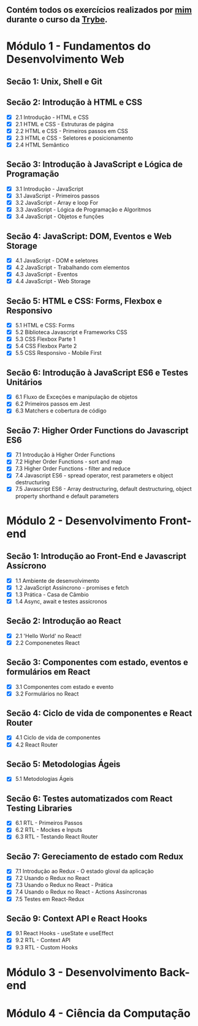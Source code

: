 ## Contém todos os exercícios realizados por [mim](https://www.linkedin.com/in/mariagabrielagalindo/) durante o curso da [Trybe](https://www.betrybe.com/).

# Módulo 1 - Fundamentos do Desenvolvimento Web

## Secão 1: Unix, Shell e Git 

## Secão 2: Introdução à HTML e CSS
- [X] 2.1 Introdução - HTML e CSS
- [x] 2.1 HTML e CSS - Estruturas de página
- [x] 2.2 HTML e CSS - Primeiros passos em CSS
- [x] 2.3 HTML e CSS - Seletores e posicionamento
- [x] 2.4 HTML Semântico

## Secão 3: Introdução à JavaScript e Lógica de Programação
- [x] 3.1 Introdução - JavaScript
- [x] 3.1 JavaScript - Primeiros passos
- [x] 3.2 JavaScript - Array e loop For
- [x] 3.3 JavaScript - Lógica de Programação e Algoritmos
- [x] 3.4 JavaScript - Objetos e funções

## Secão 4: JavaScript: DOM, Eventos e Web Storage
- [x] 4.1 JavaScript - DOM e seletores
- [x] 4.2 JavaScript - Trabalhando com elementos
- [x] 4.3 JavaScript - Eventos
- [x] 4.4 JavaScript - Web Storage

## Secão 5: HTML e CSS: Forms, Flexbox e Responsivo
- [x] 5.1 HTML e CSS: Forms
- [x] 5.2 Biblioteca Javascript e Frameworks CSS
- [x] 5.3 CSS Flexbox Parte 1
- [x] 5.4 CSS Flexbox Parte 2
- [x] 5.5 CSS Responsivo - Mobile First

## Secão 6: Introdução à JavaScript ES6 e Testes Unitários
- [x] 6.1 Fluxo de Exceções e manipulação de objetos
- [x] 6.2 Primeiros passos em Jest
- [x] 6.3 Matchers e cobertura de código

## Secão 7: Higher Order Functions do Javascript ES6
- [x] 7.1 Introdução à Higher Order Functions
- [x] 7.2 Higher Order Functions - sort and map
- [x] 7.3 Higher Order Functions - filter and reduce
- [x] 7.4 Javascript ES6 - spread operator, rest parameters e object destructuring
- [x] 7.5 Javascript ES6 - Array destructuring, default destructuring, object property shorthand e default parameters

# Módulo 2 - Desenvolvimento Front-end

## Secão 1: Introdução ao Front-End e Javascript Assícrono
- [x] 1.1 Ambiente de desenvolvimento
- [x] 1.2 JavaScript Assíncrono - promises e fetch
- [x] 1.3 Prática - Casa de Câmbio
- [x] 1.4 Async, await e testes assícronos 

## Secão 2: Introdução ao React
- [x] 2.1 'Hello World' no React!
- [x] 2.2 Componenetes React

## Secão 3: Componentes com estado, eventos e formulários em React
- [x] 3.1 Componentes com estado e evento
- [x] 3.2 Formulários no React

## Secão 4: Ciclo de vida de componentes e React Router
- [x] 4.1 Ciclo de vida de componentes
- [x] 4.2 React Router

## Secão 5: Metodologias Ágeis
- [x] 5.1 Metodologias Ágeis

## Secão 6: Testes automatizados com React Testing Libraries
- [x] 6.1 RTL - Primeiros Passos
- [x] 6.2 RTL - Mockes e Inputs
- [x] 6.3 RTL - Testando React Router

## Secão 7: Gereciamento de estado com Redux
- [x] 7.1 Introdução ao Redux - O estado gloval da aplicação
- [x] 7.2 Usando o Redux no React
- [x] 7.3 Usando o Redux no React - Prática
- [x] 7.4 Usando o Redux no React - Actions Assíncronas
- [x] 7.5 Testes em React-Redux

## Secão 9: Context API e React Hooks
- [x] 9.1 React Hooks - useState e useEffect
- [x] 9.2 RTL - Context API
- [x] 9.3 RTL - Custom Hooks

# Módulo 3 - Desenvolvimento Back-end

# Módulo 4 - Ciência da Computação
